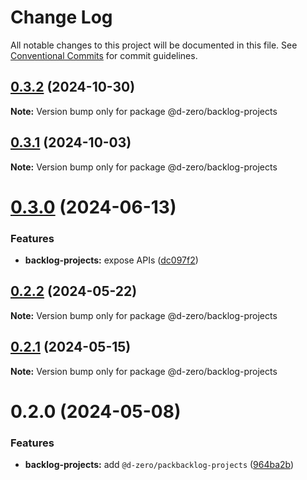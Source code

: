 # Change Log

All notable changes to this project will be documented in this file.
See [Conventional Commits](https://conventionalcommits.org) for commit guidelines.

## [0.3.2](https://github.com/d-zero-dev/tools/compare/@d-zero/backlog-projects@0.3.1...@d-zero/backlog-projects@0.3.2) (2024-10-30)

**Note:** Version bump only for package @d-zero/backlog-projects

## [0.3.1](https://github.com/d-zero-dev/tools/compare/@d-zero/backlog-projects@0.3.0...@d-zero/backlog-projects@0.3.1) (2024-10-03)

**Note:** Version bump only for package @d-zero/backlog-projects

# [0.3.0](https://github.com/d-zero-dev/tools/compare/@d-zero/backlog-projects@0.2.2...@d-zero/backlog-projects@0.3.0) (2024-06-13)

### Features

- **backlog-projects:** expose APIs ([dc097f2](https://github.com/d-zero-dev/tools/commit/dc097f2cd03350ff072fbd8fb7fbf7554008f14d))

## [0.2.2](https://github.com/d-zero-dev/tools/compare/@d-zero/backlog-projects@0.2.1...@d-zero/backlog-projects@0.2.2) (2024-05-22)

**Note:** Version bump only for package @d-zero/backlog-projects

## [0.2.1](https://github.com/d-zero-dev/tools/compare/@d-zero/backlog-projects@0.2.0...@d-zero/backlog-projects@0.2.1) (2024-05-15)

**Note:** Version bump only for package @d-zero/backlog-projects

# 0.2.0 (2024-05-08)

### Features

- **backlog-projects:** add `@d-zero/packbacklog-projects` ([964ba2b](https://github.com/d-zero-dev/tools/commit/964ba2b639451d76f6da0afe0a78fa4b49b02b89))
